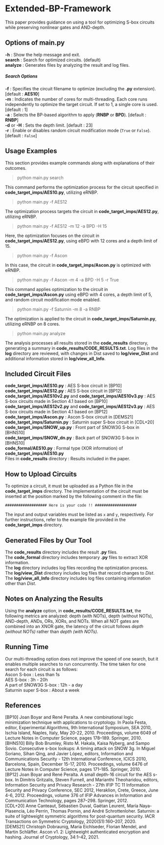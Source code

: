 # Extended-BP-Framework
This paper provides guidance on using a tool for optimizing S-box circuits while preserving nonlinear gates and AND-depth.

## Options of main.py
**-h** : Show the help message and exit.  
**search** : Search for optimized circuits. (default)  
**analyze** : Generates files by analyzing the result and log files.  

##### Search Options
**-f** : Specifies the circuit filename to optimize (excluding the **.py** extension). [default : **AES10**]  
**-m** : Indicates the number of cores for multi-threading. Each core runs independently to optimize the target circuit. If set to 1, a single core is used. [default : 1]  
**-a** : Selects the BP-based algorithm to apply (**RNBP** or **BPD**). [default : **RNBP**]  
**-d** or **-H** : Sets the depth limit. [default : 23]  
**-r** : Enable or disables random circuit modification mode (```True``` or ```False```). [default : ```False```]  

## Usage Examples
This section provides example commands along with explanations of their outcomes.

>python main.py search

This command performs the optimization process for the circuit specified in 
**code_target_imps/AES10.py**, utilizing eRNBP.

>python main.py -f AES12

The optimization process targets the circuit in **code_target_imps/AES12.py**, utilizing eRNBP.

>python main.py -f AES12 -m 12 -a BPD -H 15

Here, the optimization focuses on the circuit in **code_target_imps/AES12.py**, using eBPD with 12 cores and a depth limit of 15.

>python main.py -f Ascon

In this case, the circuit in **code_target_imps/Ascon.py** is optimized with eRNBP.

>python main.py -f Ascon -m 4 -a BPD -H 5 -r True

This command applies optimization to the circuit in **code_target_imps/Ascon.py** using eBPD with 4 cores, a depth limit of 5, and random circuit modification mode enabled.

>python main.py -f Saturnin -m 8 -a RNBP

The optimization is applied to the circuit in **code_target_imps/Saturnin.py**, utilizing eRNBP on 8 cores.

>python main.py analyze

The analysis processes all results stored in the **code_results** directory, generating a summary in **code_results/CODE_RESULTS.txt**. Log files in the **log** directory are reviewed, with changes in Dist saved to **log/view_Dist** and additional information stored in **log/view_all_Info**.

## Included Circuit Files
**code_target_imps/AES10.py** : AES S-box circuit in [BP10]  
**code_target_imps/AES12.py** : AES S-box circuit in [BP12]  
**code_target_imps/AES10v2.py** and **code_target_imps/AES10v3.py** : AES S-box circuits made in Section 4.1 based on [BP10]  
**code_target_imps/AES12v2.py** and **code_target_imps/AES12v3.py** : AES S-box circuits made in Section 4.1 based on [BP12]  
**code_target_imps/Ascon.py** : Ascon S-box circuit in [DEMS21]  
**code_target_imps/Saturnin.py** : Saturnin super S-box circuit in [CDL+20]  
**code_target_imps/SNOW_up.py** : Front part of SNOW3G S-box in [BHNS10]  
**code_target_imps/SNOW_dn.py** : Back part of SNOW3G S-box in [BHNS10]  
**code_formal/AES10.py** : Formal type (XOR information) of **code_target_imps/AES10.py**  
Files in **code_results** directory : Results included in the paper.  

## How to Upload Circuits
To optimize a circuit, it must be uploaded as a Python file in the **code_target_imps** directory.
The implementation of the circuit must be inserted at the position marked by the following comment in the file:

```################### Here is your code !! ###################```

The input and output variables must be listed as ```x``` and ```y```, respectively.
For further instructions, refer to the example file provided in the **code_target_imps** directory.

## Generated Files by Our Tool
The **code_results** directory includes the result **.py** files.  
The **code_formal** directory includes temporary **.py** files to extract XOR information.  
The **log** directory includes log files recording the optimization process.  
The **log/view_Dist** directory includes log files that record changes to *Dist*.  
The **log/view_all_Info** directory includes log files containing information other than *Dist*.  

## Notes on Analyzing the Results
Using the **analyze** option, in **code_results/CODE_RESULTS.txt**, the following metrics are analyzed: depth (with NOTs), depth (without NOTs), AND-depth, ANDs, ORs, XORs, and NOTs.
When all NOT gates are combined into an XNOR gate, the latency of the circuit follows *depth (without NOTs)* rather than *depth (with NOTs)*.

## Running Time
Our multi-threading option does not improve the speed of one search, but it enables multiple searches to run concurrently. The time taken for one search for each circuit is as follows:  
Ascon S-box : Less than 1s  
AES S-box : 3h - 20h  
A part of SNOW3G S-box : 12h - a day  
Saturnin super S-box : About a week  

## References
[BP10] Joan Boyar and René Peralta. A new combinational logic minimization technique with applications to cryptology. In Paola Festa, editor, Experimental Algorithms, 9th International Symposium, SEA 2010, Ischia Island, Naples, Italy, May 20-22, 2010. Proceedings, volume 6049 of Lecture Notes in Computer Science, pages 178–189. Springer, 2010.  
[BHNS10] Billy Bob Brumley, Risto M. Hakala, Kaisa Nyberg, and Sampo Sovio. Consecutive s-box lookups: A timing attack on SNOW 3g. In Miguel Soriano, Sihan Qing, and Javier López, editors, Information and Communications Security - 12th International Conference, ICICS 2010, Barcelona, Spain, December 15-17, 2010. Proceedings, volume 6476 of Lecture Notes in Computer Science, pages 171–185. Springer, 2010.  
[BP12] Joan Boyar and René Peralta. A small depth-16 circuit for the AES s-box. In Dimitris Gritzalis, Steven Furnell, and Marianthi Theoharidou, editors, Information Security and Privacy Research - 27th IFIP TC 11 Information Security and Privacy Conference, SEC 2012, Heraklion, Crete, Greece, June 4-6, 2012. Proceedings, volume 376 of IFIP Advances in Information and Communication Technology, pages 287–298. Springer, 2012.  
[CDL+20] Anne Canteaut, Sébastien Duval, Gaëtan Leurent, María Naya-Plasencia, Léo Perrin, Thomas Pornin, and André Schrottenloher. Saturnin: a suite of lightweight symmetric algorithms for post-quantum security. IACR Transactions on Symmetric Cryptology, 2020(S1):160–207, 2020.  
[DEMS21] Christoph Dobraunig, Maria Eichlseder, Florian Mendel, and Martin Schläffer. Ascon v1. 2: Lightweight authenticated encryption and hashing. Journal of Cryptology, 34:1–42, 2021.  
